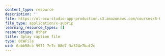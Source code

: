 ```yaml
---
content_type: resource
description: ''
file: https://ol-ocw-studio-app-production.s3.amazonaws.com/courses/8-01sc-classical-mechanics-fall-2016/6abb58cb99717e7c08d73a324e7baf2c_EhgF2OViDDs.srt
file_type: application/x-subrip
learning_resource_types: []
resourcetype: Other
title: 3play caption file
type: OCWFile
uid: 6abb58cb-9971-7e7c-08d7-3a324e7baf2c
---
```

